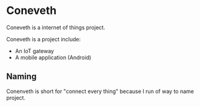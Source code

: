 # Coneveth
Coneveth is a internet of things project.

Coneveth is a project include:
- An IoT gateway
- A mobile application (Android)


## Naming
Conenveth is short for "connect every thing" because I run of
way to name project.
